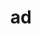 ---
title: ad
meaning: to/towards
ch: seven
pos: preposition
di: (takes accusative)
mt: yes
mt8thru10: yes
---